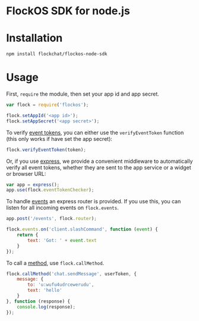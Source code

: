 # FlockOS SDK for node.js

# Installation

```
npm install flockchat/flockos-node-sdk
```

# Usage

First, `require` the module, then set your app id and app secret.

```js
var flock = require('flockos');

flock.setAppId('<app id>');
flock.setAppSecret('<app secret>');
```

To verify [event tokens][], you can either use the `verifyEventToken` function (this only works if have set the app secret):

```js
flock.verifyEventToken(token);
```

Or, if you use [express][], we provide a convenient middleware to automatically verify all event tokens, whether they are sent to the app service or a widget or browser URL:

```js
var app = express();
app.use(flock.eventTokenChecker);
```

To handle [events][] an express router is provided. If you use this, you can listen for all incoming events on `flock.events`.

```js
app.post('/events', flock.router);

flock.events.on('client.slashCommand', function (event) {
    return {
        text: 'Got: ' + event.text
    }
});
```

To call a [method][methods], use `flock.callMethod`.

```js
flock.callMethod('chat.sendMessage', userToken, {
    message: {
        to: 'u:wufu4udrcewerudu',
        text: 'hello'
    }
}, function (response) {
    console.log(response);
});
```

[methods]: http://docs.flock.co/display/flockos/Methods
[events]: http://docs.flock.co/display/flockos/Events
[event tokens]: http://docs.flock.co/display/flockos/Event+Tokens
[express]: http://expressjs.com/
